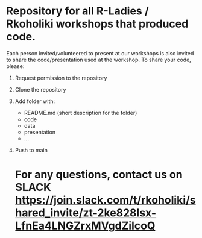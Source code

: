 # Repository for all R-Ladies / Rkoholiki workshops that produced code. 

Each person invited/volunteered to present at our workshops is also invited to share the code/presentation used at the workshop. 
To share your code, please: 
1. Request permission to the repository
2. Clone the repository
3. Add folder with:
     - README.md (short description for the folder)
     - code
     - data
     - presentation 
     - ...
4. Push to main

   # For any questions, contact us on SLACK https://join.slack.com/t/rkoholiki/shared_invite/zt-2ke828lsx-LfnEa4LNGZrxMVgdZilcoQ
   


